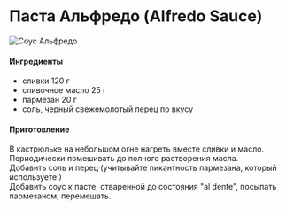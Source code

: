 ﻿---
image: ../pics/pasta-alfredo.jpg
---
# Паста Альфредо \(Alfredo Sauce\)

![Соус Альфредо](../pics/pasta-alfredo.jpg)

#### Ингредиенты

* сливки 120 г
* сливочное масло 25 г
* пармезан 20 г
* соль, черный свежемолотый перец по вкусу

#### Приготовление

В кастрюльке на небольшом огне нагреть вместе сливки и масло. Периодически помешивать до полного растворения масла.  
Добавить соль и перец \(учитывайте пикантность пармезана, который используете!\)  
Добавить соус к пасте, отваренной до состояния "al dente", посыпать пармезаном, перемешать.
